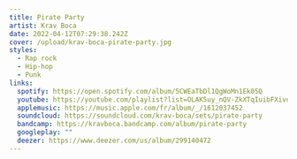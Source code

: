 ```yaml
---
title: Pirate Party
artist: Krav Boca
date: 2022-04-12T07:29:38.242Z
cover: /upload/krav-boca-pirate-party.jpg
styles:
  - Rap rock
  - Hip-hop
  - Punk
links:
  spotify: https://open.spotify.com/album/5CWEaTbDl1QgWoMn1Ek05Q
  youtube: https://youtube.com/playlist?list=OLAK5uy_nQV-ZkXTqIuibFXivdOlOjx5Ro4xYj9WQ
  applemusic: https://music.apple.com/fr/album/_/1612037452
  soundcloud: https://soundcloud.com/krav-boca/sets/pirate-party
  bandcamp: https://kravboca.bandcamp.com/album/pirate-party
  googleplay: ""
  deezer: https://www.deezer.com/us/album/299140472
---
```

